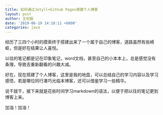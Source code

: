 ```yaml
---
title: 如何通过Jetyll+Github Pages搭建个人博客
layout: post
author: 王权振
date: '2019-06-19 14:18:11 +0800'
categories: java
---
```

经历了三四个小时的摸索终于搭建出来了一个属于自己的博客，道路虽然有些崎岖，但是好在结果让人喜悦。

以往的笔记都是记在印象笔记，word文档，甚至自己的小本本上，总是感觉没有条理，导致去重新翻看的兴趣大减。

好在，现在搭建了个人博客，这里是我的地盘，可以总结自己的学习内容以及学习感悟，若是哪位同行凑巧光临本博客，还可以借鉴学习一些精华。

说干就干，接下来就是花些时间学习markdown的语法，以便于把以往的笔记更到博客上来。

加油！加油！

